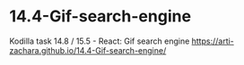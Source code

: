 # 14.4-Gif-search-engine
Kodilla task 14.8 / 15.5 - React: Gif search engine
https://arti-zachara.github.io/14.4-Gif-search-engine/
